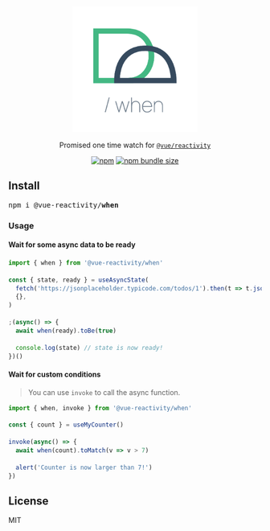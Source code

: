 <p align='center'>
<img src='https://github.com/vue-reactivity/art/blob/master/svg/package-when.svg?raw=true' height='250'>
</p>

<p align='center'>
Promised one time watch for <a href="https://github.com/vuejs/vue-next/tree/master/packages/reactivity"><code>@vue/reactivity</code></a>
</p>

<p align='center'>
  <a href="https://www.npmjs.com/package/@vue-reactivity/when"><img src="https://img.shields.io/npm/v/@vue-reactivity/when?color=43b883&label=" alt="npm"></a>
  <a href="https://bundlephobia.com/result?p=@vue-reactivity/when"><img src="https://img.shields.io/bundlephobia/minzip/@vue-reactivity/when?color=364a5e&label=" alt="npm bundle size"></a>
</p>

## Install

<pre>
npm i @vue-reactivity/<b>when</b>
</pre>

### Usage

#### Wait for some async data to be ready

```js
import { when } from '@vue-reactivity/when'

const { state, ready } = useAsyncState(
  fetch('https://jsonplaceholder.typicode.com/todos/1').then(t => t.json()),
  {},
)

;(async() => {
  await when(ready).toBe(true)

  console.log(state) // state is now ready!
})()
```

#### Wait for custom conditions

> You can use `invoke` to call the async function.

```js
import { when, invoke } from '@vue-reactivity/when'

const { count } = useMyCounter()

invoke(async() => {
  await when(count).toMatch(v => v > 7)

  alert('Counter is now larger than 7!')
})
```

## License

MIT
